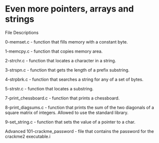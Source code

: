 # Even more pointers, arrays and strings

File Descriptions

0-memset.c - function that fills memory with a constant byte.

1-memcpy.c - function that copies memory area.

2-strchr.c - function that locates a character in a string.

3-strspn.c - function that gets the length of a prefix substring.

4-strpbrk.c - function that searches a string for any of a set of bytes.

5-strstr.c - function that locates a substring.

7-print_chessboard.c - function that prints a chessboard.

8-print_diagsums.c - function that prints the sum of the two diagonals of a square matrix of integers. Allowed to use the standard library.

9-set_string.c - function that sets the value of a pointer to a char.

Advanced
101-crackme_password - file that contains the password for the crackme2 executable.i
